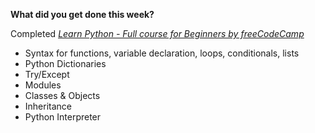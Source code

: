 **What did you get done this week?**

Completed [_Learn Python - Full course for Beginners by freeCodeCamp_](https://www.youtube.com/watch?v=rfscVS0vtbw&t=1s) 
  - Syntax for functions, variable declaration, loops, conditionals, lists
  - Python Dictionaries
  - Try/Except
  - Modules
  - Classes & Objects
  - Inheritance
  - Python Interpreter
